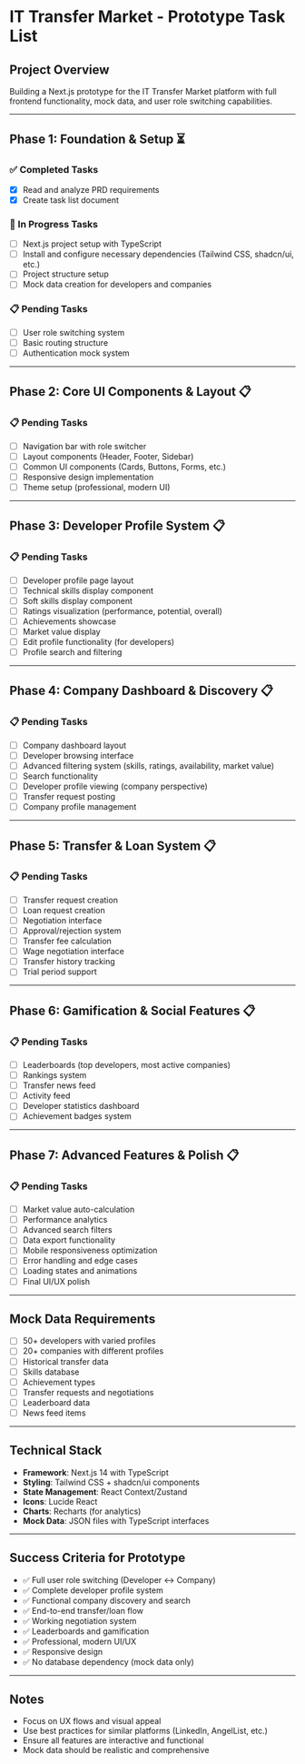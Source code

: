 # IT Transfer Market - Prototype Task List

## Project Overview
Building a Next.js prototype for the IT Transfer Market platform with full frontend functionality, mock data, and user role switching capabilities.

---

## Phase 1: Foundation & Setup ⏳
### ✅ Completed Tasks
- [x] Read and analyze PRD requirements
- [x] Create task list document

### 🔄 In Progress Tasks
- [ ] Next.js project setup with TypeScript
- [ ] Install and configure necessary dependencies (Tailwind CSS, shadcn/ui, etc.)
- [ ] Project structure setup
- [ ] Mock data creation for developers and companies

### 📋 Pending Tasks
- [ ] User role switching system
- [ ] Basic routing structure
- [ ] Authentication mock system

---

## Phase 2: Core UI Components & Layout 📋
### 📋 Pending Tasks
- [ ] Navigation bar with role switcher
- [ ] Layout components (Header, Footer, Sidebar)
- [ ] Common UI components (Cards, Buttons, Forms, etc.)
- [ ] Responsive design implementation
- [ ] Theme setup (professional, modern UI)

---

## Phase 3: Developer Profile System 📋
### 📋 Pending Tasks
- [ ] Developer profile page layout
- [ ] Technical skills display component
- [ ] Soft skills display component
- [ ] Ratings visualization (performance, potential, overall)
- [ ] Achievements showcase
- [ ] Market value display
- [ ] Edit profile functionality (for developers)
- [ ] Profile search and filtering

---

## Phase 4: Company Dashboard & Discovery 📋
### 📋 Pending Tasks
- [ ] Company dashboard layout
- [ ] Developer browsing interface
- [ ] Advanced filtering system (skills, ratings, availability, market value)
- [ ] Search functionality
- [ ] Developer profile viewing (company perspective)
- [ ] Transfer request posting
- [ ] Company profile management

---

## Phase 5: Transfer & Loan System 📋
### 📋 Pending Tasks
- [ ] Transfer request creation
- [ ] Loan request creation
- [ ] Negotiation interface
- [ ] Approval/rejection system
- [ ] Transfer fee calculation
- [ ] Wage negotiation interface
- [ ] Transfer history tracking
- [ ] Trial period support

---

## Phase 6: Gamification & Social Features 📋
### 📋 Pending Tasks
- [ ] Leaderboards (top developers, most active companies)
- [ ] Rankings system
- [ ] Transfer news feed
- [ ] Activity feed
- [ ] Developer statistics dashboard
- [ ] Achievement badges system

---

## Phase 7: Advanced Features & Polish 📋
### 📋 Pending Tasks
- [ ] Market value auto-calculation
- [ ] Performance analytics
- [ ] Advanced search filters
- [ ] Data export functionality
- [ ] Mobile responsiveness optimization
- [ ] Error handling and edge cases
- [ ] Loading states and animations
- [ ] Final UI/UX polish

---

## Mock Data Requirements
- [ ] 50+ developers with varied profiles
- [ ] 20+ companies with different profiles
- [ ] Historical transfer data
- [ ] Skills database
- [ ] Achievement types
- [ ] Transfer requests and negotiations
- [ ] Leaderboard data
- [ ] News feed items

---

## Technical Stack
- **Framework**: Next.js 14 with TypeScript
- **Styling**: Tailwind CSS + shadcn/ui components
- **State Management**: React Context/Zustand
- **Icons**: Lucide React
- **Charts**: Recharts (for analytics)
- **Mock Data**: JSON files with TypeScript interfaces

---

## Success Criteria for Prototype
- ✅ Full user role switching (Developer ↔ Company)
- ✅ Complete developer profile system
- ✅ Functional company discovery and search
- ✅ End-to-end transfer/loan flow
- ✅ Working negotiation system
- ✅ Leaderboards and gamification
- ✅ Professional, modern UI/UX
- ✅ Responsive design
- ✅ No database dependency (mock data only)

---

## Notes
- Focus on UX flows and visual appeal
- Use best practices for similar platforms (LinkedIn, AngelList, etc.)
- Ensure all features are interactive and functional
- Mock data should be realistic and comprehensive

